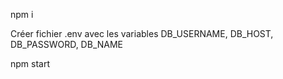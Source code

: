  npm i 

Créer fichier .env avec les variables DB_USERNAME, DB_HOST, DB_PASSWORD, DB_NAME

npm start